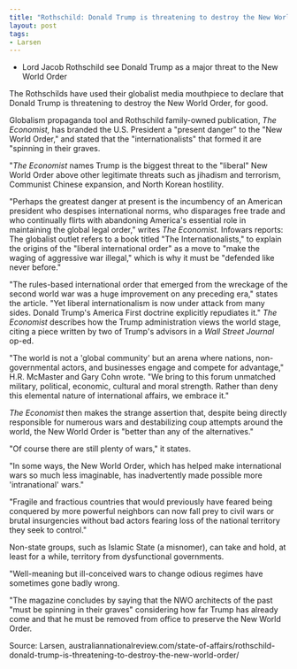 ```yaml
---
title: "Rothschild: Donald Trump is threatening to destroy the New World Order"
layout: post
tags:
- Larsen
---
```


- Lord Jacob Rothschild see Donald Trump as a major threat to the New World Order

The Rothschilds have used their globalist media mouthpiece to declare that Donald Trump is threatening to destroy the New World Order, for good.

Globalism propaganda tool and Rothschild family-owned publication, *The Economist,* has branded the U.S. President a "present danger" to the "New World Order," and stated that the "internationalists" that formed it are "spinning in their graves.

"*The Economist* names Trump is the biggest threat to the "liberal" New World Order above other legitimate threats such as jihadism and terrorism, Communist Chinese expansion, and North Korean hostility.

"Perhaps the greatest danger at present is the incumbency of an American president who despises international norms, who disparages free trade and who continually flirts with abandoning America's essential role in maintaining the global legal order," writes *The Economist.* Infowars reports: The globalist outlet refers to a book titled "The Internationalists," to explain the origins of the "liberal international order" as a move to "make the waging of aggressive war illegal," which is why it must be "defended like never before."

"The rules-based international order that emerged from the wreckage of the second world war was a huge improvement on any preceding era," states the article. "Yet liberal internationalism is now under attack from many sides. Donald Trump's America First doctrine explicitly repudiates it." *The Economist* describes how the Trump administration views the world stage, citing a piece written by two of Trump's advisors in a *Wall Street Journal* op-ed.

"The world is not a 'global community' but an arena where nations, non-governmental actors, and businesses engage and compete for advantage," H.R. McMaster and Gary Cohn wrote. "We bring to this forum unmatched military, political, economic, cultural and moral strength. Rather than deny this elemental nature of international affairs, we embrace it."

*The Economist* then makes the strange assertion that, despite being directly responsible for numerous wars and destabilizing coup attempts around the world, the New World Order is "better than any of the alternatives."

"Of course there are still plenty of wars," it states.

"In some ways, the New World Order, which has helped make international wars so much less imaginable, has inadvertently made possible more 'intranational' wars."

"Fragile and fractious countries that would previously have feared being conquered by more powerful neighbors can now fall prey to civil wars or brutal insurgencies without bad actors fearing loss of the national territory they seek to control."

Non-state groups, such as Islamic State (a misnomer), can take and hold, at least for a while, territory from dysfunctional governments.

"Well-meaning but ill-conceived wars to change odious regimes have sometimes gone badly wrong.

"The magazine concludes by saying that the NWO architects of the past "must be spinning in their graves" considering how far Trump has already come and that he must be removed from office to preserve the New World Order.

Source: Larsen, australiannationalreview.com/state-of-affairs/rothschild-donald-trump-is-threatening-to-destroy-the-new-world-order/
